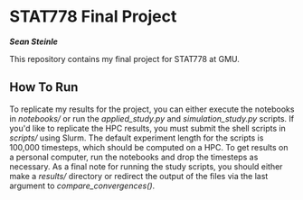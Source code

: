 # STAT778 Final Project
***Sean Steinle***

This repository contains my final project for STAT778 at GMU.

## How To Run

To replicate my results for the project, you can either execute the notebooks in *notebooks/* or run the *applied_study.py* and *simulation_study.py* scripts. If you'd like to replicate the HPC results, you must submit the shell scripts in *scripts/* using Slurm. The default experiment length for the scripts is 100,000 timesteps, which should be computed on a HPC. To get results on a personal computer, run the notebooks and drop the timesteps as necessary. As a final note for running the study scripts, you should either make a *results/* directory or redirect the output of the files via the last argument to *compare_convergences()*.